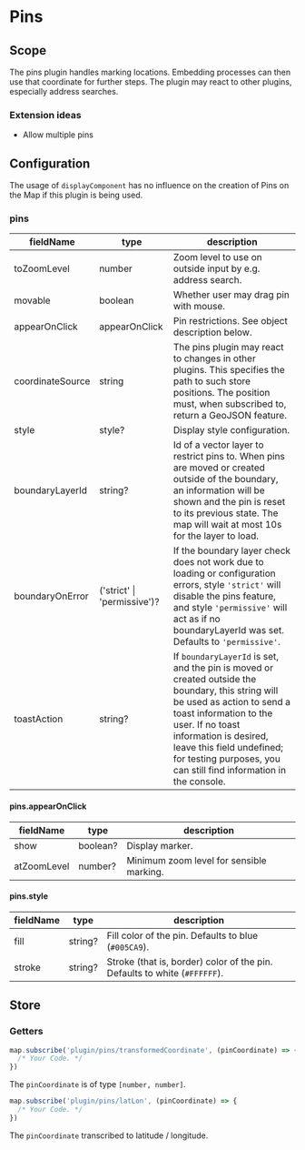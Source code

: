 # Pins

## Scope

The pins plugin handles marking locations. Embedding processes can then use that coordinate for further steps. The plugin may react to other plugins, especially address searches.

### Extension ideas

- Allow multiple pins

## Configuration

The usage of `displayComponent` has no influence on the creation of Pins on the Map if this plugin is being used.

### pins

| fieldName        | type          | description                                                                                                                                                                                                                                                                                         |
| ---------------- | ------------- | --------------------------------------------------------------------------------------------------------------------------------------------------------------------------------------------------------------------------------------------------------------------------------------------------- |
| toZoomLevel      | number        | Zoom level to use on outside input by e.g. address search.                                                                                                                                                                                                                                          |
| movable          | boolean       | Whether user may drag pin with mouse.                                                                                                                                                                                                                                                               |
| appearOnClick    | appearOnClick | Pin restrictions. See object description below.                                                                                                                                                                                                                                                     |
| coordinateSource | string        | The pins plugin may react to changes in other plugins. This specifies the path to such store positions. The position must, when subscribed to, return a GeoJSON feature.                                                                                                                            |
| style            | style?        | Display style configuration.                                                                                                                                                                                                                                                                        |
| boundaryLayerId  | string?       | Id of a vector layer to restrict pins to. When pins are moved or created outside of the boundary, an information will be shown and the pin is reset to its previous state. The map will wait at most 10s for the layer to load.        |
| boundaryOnError | ('strict' \| 'permissive')? | If the boundary layer check does not work due to loading or configuration errors, style `'strict'` will disable the pins feature, and style `'permissive'` will act as if no boundaryLayerId was set. Defaults to `'permissive'`. |
| toastAction      | string?       | If `boundaryLayerId` is set, and the pin is moved or created outside the boundary, this string will be used as action to send a toast information to the user. If no toast information is desired, leave this field undefined; for testing purposes, you can still find information in the console. |

#### pins.appearOnClick

| fieldName   | type     | description                              |
| ----------- | -------- | ---------------------------------------- |
| show        | boolean? | Display marker.                          |
| atZoomLevel | number?  | Minimum zoom level for sensible marking. |

#### pins.style

| fieldName | type    | description                                                               |
| --------- | ------- | ------------------------------------------------------------------------- |
| fill      | string? | Fill color of the pin. Defaults to blue (`#005CA9`).                      |
| stroke    | string? | Stroke (that is, border) color of the pin. Defaults to white (`#FFFFFF`). |

## Store

### Getters

```js
map.subscribe('plugin/pins/transformedCoordinate', (pinCoordinate) => {
  /* Your Code. */
})
```

The `pinCoordinate` is of type `[number, number]`.

```js
map.subscribe('plugin/pins/latLon', (pinCoordinate) => {
  /* Your Code. */
})
```

The `pinCoordinate` transcribed to latitude / longitude.

